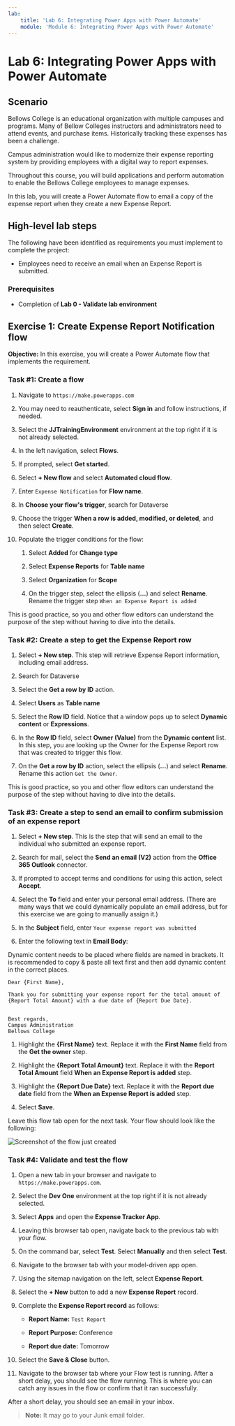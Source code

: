 ```yaml
---
lab:
    title: 'Lab 6: Integrating Power Apps with Power Automate'
    module: 'Module 6: Integrating Power Apps with Power Automate'
---
```


# Lab 6: Integrating Power Apps with Power Automate


## Scenario

Bellows College is an educational organization with multiple campuses and programs. Many of Bellow Colleges instructors and administrators need to attend events, and purchase items. Historically tracking these expenses has been a challenge. 

Campus administration would like to modernize their expense reporting system by providing employees with a digital way to report expenses. 

Throughout this course, you will build applications and perform automation to enable the Bellows College employees to manage expenses. 

In this lab, you will create a Power Automate flow to email a copy of the expense report when they create a new Expense Report.

## High-level lab steps

The following have been identified as requirements you must implement to complete the project:

- Employees need to receive an email when an Expense Report is submitted. 

### Prerequisites

- Completion of **Lab 0 - Validate lab environment**

## Exercise 1: Create Expense Report Notification flow

**Objective:** In this exercise, you will create a Power Automate flow that implements the requirement. 

### Task #1: Create a flow

1. Navigate to `https://make.powerapps.com`

1. You may need to reauthenticate, select **Sign in** and follow instructions, if needed.

1. Select the **JJTrainingEnvironment** environment at the top right if it is not already selected.

1. In the left navigation, select **Flows**.

1. If prompted, select **Get started**.

1. Select **+ New flow** and select **Automated cloud flow**.

1. Enter `Expense Notification` for **Flow name**.

1. In **Choose your flow's trigger**, search for Dataverse

1. Choose the trigger **When a row is added, modified, or deleted**, and then select **Create**.

1. Populate the trigger conditions for the flow:

    1. Select **Added** for **Change type**
    
    1. Select **Expense Reports** for **Table name**

    1. Select **Organization** for **Scope**

    1. On the trigger step, select the ellipsis (**...**) and select **Rename**. Rename the trigger step `When an Expense Report is added` 

This is good practice, so you and other flow editors can understand the purpose of the step without having to dive into the details.

### Task #2: Create a step to get the Expense Report row

1. Select **+ New step**. This step will retrieve Expense Report information, including email address.

1. Search for Dataverse

1. Select the **Get a row by ID** action.

1. Select **Users** as **Table name**

1. Select the **Row ID** field. Notice that a window pops up to select **Dynamic content** or **Expressions**.

1. In the **Row ID** field, select **Owner (Value)** from the **Dynamic content** list. In this step, you are looking up the Owner for the Expense Report row that was created to trigger this flow. 

1. On the **Get a row by ID** action, select the ellipsis (**...**) and select **Rename**. Rename this action `Get the Owner`.

This is good practice, so you and other flow editors can understand the purpose of the step without having to dive into the details.

### Task #3: Create a step to send an email to confirm submission of an expense report

1. Select **+ New step**. This is the step that will send an email to the individual who submitted an expense report.

1. Search for mail, select the **Send an email (V2)** action from the **Office 365 Outlook** connector.

1. If prompted to accept terms and conditions for using this action, select **Accept**.

1. Select the **To** field and enter your personal email address. (There are many ways that we could dynamically populate an email address, but for this exercise we are going to manually assign it.)  

1. In the **Subject** field, enter `Your expense report was submitted`

1. Enter the following text in **Email Body**:

Dynamic content needs to be placed where fields are named in brackets. It is recommended to copy & paste all text first and then add dynamic content in the correct places.

    Dear {First Name},
    
    Thank you for submitting your expense report for the total amount of {Report Total Amount} with a due date of {Report Due Date}.
    
     
    Best regards,
    Campus Administration
    Bellows College

1. Highlight the **{First Name}** text. Replace it with the **First Name** field from the **Get the owner** step.

1. Highlight the **{Report Total Amount}** text. Replace it with the **Report Total Amount** field **When an Expense Report is added** step.

1. Highlight the **{Report Due Date}** text. Replace it with the **Report due date** field from the **When an Expense Report is added** step.

1. Select **Save**.

Leave this flow tab open for the next task. Your flow should look like the following:

![Screenshot of the flow just created](../Media/create-an-automated-solution.png)

### Task #4: Validate and test the flow

1. Open a new tab in your browser and navigate to `https://make.powerapps.com`.

1. Select the **Dev One** environment at the top right if it is not already selected.

1. Select **Apps** and open the **Expense Tracker App**.

1. Leaving this browser tab open, navigate back to the previous tab with your flow.

1. On the command bar, select **Test**. Select **Manually** and then select **Test**.

1. Navigate to the browser tab with your model-driven app open.

1. Using the sitemap navigation on the left, select **Expense Report**.

1. Select the **+ New** button to add a new **Expense Report** record.

1. Complete the **Expense Report record** as follows:

	- **Report Name:** `Test Report`

    - **Report Purpose:** Conference

	- **Report due date:** Tomorrow

1. Select the **Save &amp; Close** button.

1. Navigate to the browser tab where your Flow test is running. After a short delay, you should see the flow running. This is where you can catch any issues in the flow or confirm that it ran successfully.

After a short delay, you should see an email in your inbox. 

>**Note:** It may go to your Junk email folder.

